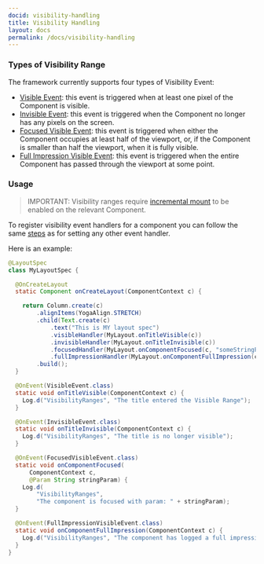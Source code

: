 ```yaml
---
docid: visibility-handling
title: Visibility Handling
layout: docs
permalink: /docs/visibility-handling
---
```


### Types of Visibility Range ###

The framework currently supports four types of Visibility Event:

- [Visible Event](/javadoc/com/facebook/litho/VisibleEvent): this event is triggered when at least one pixel of the Component is visible.
- [Invisible Event](/javadoc/com/facebook/litho/InvisibleEvent): this event is triggered when the Component no longer has any pixels on the screen.
- [Focused Visible Event](/javadoc/com/facebook/litho/FocusedVisibleEvent): this event is triggered when either the Component occupies at least half of the viewport, or, if the Component is smaller than half the viewport, when it is fully visible.
- [Full Impression Visible Event](/javadoc/com/facebook/litho/FullImpressionVisibleEvent): this event is triggered when the entire Component has passed through the viewport at some point.

### Usage ###

> IMPORTANT: Visibility ranges require [incremental mount](/docs/inc-mount#manual-incremental-mount) to be enabled on the relevant Component.

To register visibility event handlers for a component you can follow the same [steps](/docs/events-overview) as for setting any other event handler. 

Here is an example:

```java
@LayoutSpec
class MyLayoutSpec {

  @OnCreateLayout
  static Component onCreateLayout(ComponentContext c) {

    return Column.create(c)
        .alignItems(YogaAlign.STRETCH)
        .child(Text.create(c)
            .text("This is MY layout spec")
            .visibleHandler(MyLayout.onTitleVisible(c))
            .invisibleHandler(MyLayout.onTitleInvisible(c))
            .focusedHandler(MyLayout.onComponentFocused(c, "someStringParam"))
            .fullImpressionHandler(MyLayout.onComponentFullImpression(c)))
        .build();
  }

  @OnEvent(VisibleEvent.class)
  static void onTitleVisible(ComponentContext c) {
    Log.d("VisibilityRanges", "The title entered the Visible Range");
  }

  @OnEvent(InvisibleEvent.class)
  static void onTitleInvisible(ComponentContext c) {
    Log.d("VisibilityRanges", "The title is no longer visible");
  }

  @OnEvent(FocusedVisibleEvent.class)
  static void onComponentFocused(
      ComponentContext c,
      @Param String stringParam) {
    Log.d(
        "VisibilityRanges",
        "The component is focused with param: " + stringParam);
  }

  @OnEvent(FullImpressionVisibleEvent.class)
  static void onComponentFullImpression(ComponentContext c) {
    Log.d("VisibilityRanges", "The component has logged a full impression");
  }
}
```

